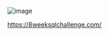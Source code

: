 
![image](https://github.com/bmachina001/Dannys-Diner/assets/103920296/31de62e9-1c15-4ea4-b4d5-024bcd8bd145)


 https://8weeksqlchallenge.com/
